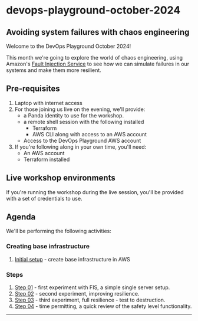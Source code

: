 # devops-playground-october-2024

## Avoiding system failures with chaos engineering

Welcome to the DevOps Playground October 2024!

This month we're going to explore the world of chaos engineering, using Amazon's [Fault Injection Service](https://aws.amazon.com/fis/) to see how we can simulate failures in our systems and make them more resilient.



## Pre-requisites
1. Laptop with internet access
1. For those joining us live on the evening, we'll provide:
    * a Panda identity to use for the workshop.
    * a remote shell session with the following installed
        * Terraform
        * AWS CLI along with access to an AWS account
    * Access to the DevOps Playground AWS account
1. If you're following along in your own time, you'll need:
    * An AWS account
    * Terraform installed



## Live workshop environments
If you're running the workshop during the live session, you'll be provided with a set of credentials to use.

## Agenda


We'll be performing the following activities:

### Creating base infrastructure
1. [Initial setup](steps/init/README.md) - create base infrastructure in AWS

### Steps
1. [Step 01](steps/step01/README.md) - first experiment with FIS, a simple single server setup.
1. [Step 02](steps/step02/README.md) - second experiment, improving resilience.
1. [Step 03](steps/step03/README.md) - third experiment, full resilience - test to destruction.
1. [Step 04](steps/step04/README.md) - time permitting, a quick review of the safety level functionality.
---

